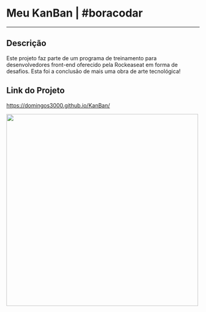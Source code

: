 # Meu KanBan | #boracodar
---

## Descrição
Este projeto faz parte de um programa de treinamento para desenvolvedores front-end oferecido pela Rockeaseat em forma de desafios.
Esta foi a conclusão de mais uma obra de arte tecnológica!

## Link do Projeto
<https://domingos3000.github.io/KanBan/>

<img src="https://user-images.githubusercontent.com/72228890/228238727-a631a28b-6f01-4d21-9f4d-8aa71855630f.png"  width="500px"/>
